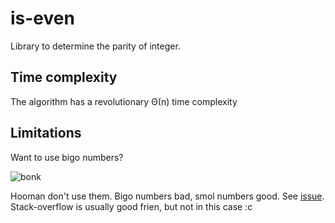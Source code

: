 # is-even

Library to determine the parity of integer.

## Time complexity

The algorithm has a revolutionary Θ(n) time complexity

## Limitations

Want to use bigo numbers?

![bonk](https://i.imgur.com/ZnwLBox.png)

Hooman don't use them. Bigo numbers bad, smol numbers good. See [issue](https://github.com/zeraye/is-even/issues/1). Stack-overflow is usually good frien, but not in this case :c
